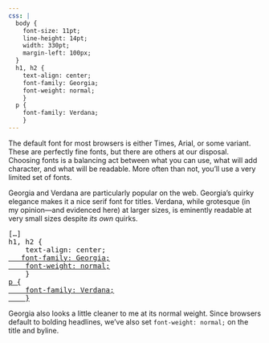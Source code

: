 ```yaml
---
css: |
  body {
    font-size: 11pt;
    line-height: 14pt;
    width: 330pt;
    margin-left: 100px;
  }
  h1, h2 {
    text-align: center;
    font-family: Georgia;
    font-weight: normal;
    }
  p {
    font-family: Verdana;
    }
---
```


<p>The default font for most browsers is either Times, Arial, or some variant. These are perfectly fine fonts, but there are others at our disposal. Choosing fonts is a balancing act between what you can use, what will add character, and what will be readable. More often than not, you&rsquo;ll use a very limited set of fonts.</p>
<p>Georgia and Verdana are particularly popular on the web. Georgia&rsquo;s quirky elegance makes it a nice serif font for titles. Verdana, while grotesque (in my opinion&mdash;and evidenced here) at larger sizes, is eminently readable at very small sizes despite <em>its own</em> quirks.</p>

<pre>
[&hellip;]
h1, h2 {
	text-align: center;
<ins>	font-family: Georgia;
	font-weight: normal;</ins>
	}
<ins>p {
	font-family: Verdana;
	}</ins>
</pre>

<p>Georgia also looks a little cleaner to me at its normal weight. Since browsers default to bolding headlines, we&rsquo;ve also set <code>font-weight: normal;</code> on the title and byline.
